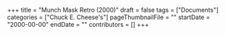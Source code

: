 +++
title = "Munch Mask Retro (2000)"
draft = false
tags = ["Documents"]
categories = ["Chuck E. Cheese's"]
pageThumbnailFile = ""
startDate = "2000-00-00"
endDate = ""
contributors = []
+++
